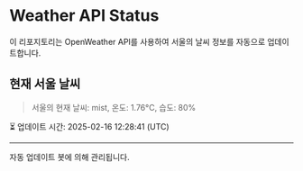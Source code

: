 
# Weather API Status

이 리포지토리는 OpenWeather API를 사용하여 서울의 날씨 정보를 자동으로 업데이트합니다.

## 현재 서울 날씨
> 서울의 현재 날씨: mist, 온도: 1.76°C, 습도: 80%

⏳ 업데이트 시간: 2025-02-16 12:28:41 (UTC)

---
자동 업데이트 봇에 의해 관리됩니다.

